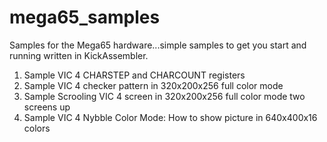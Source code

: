 # mega65_samples
Samples for the Mega65 hardware...simple samples to get you start and running written in KickAssembler.
1. Sample VIC 4 CHARSTEP and CHARCOUNT registers
2. Sample VIC 4 checker pattern in 320x200x256 full color mode
3. Sample Scrooling VIC 4 screen in 320x200x256 full color mode two screens up
4. Sample VIC 4 Nybble Color Mode: How to show picture in 640x400x16 colors
